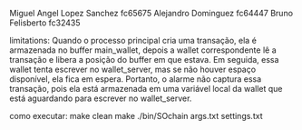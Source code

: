 Miguel Angel Lopez Sanchez fc65675
Alejandro Dominguez fc64447
Bruno Felisberto fc32435

limitations:
  Quando o processo principal cria uma transação, ela é armazenada no buffer main_wallet, depois a wallet correspondente lê a transação e libera a posição do buffer em que estava. Em seguida, essa wallet tenta escrever no wallet_server, mas se não houver espaço disponível, ela fica em espera. Portanto, o alarme não captura essa transação, pois ela está armazenada em uma variável local da wallet que está aguardando para escrever no wallet_server.

como executar:
  make clean
  make
  ./bin/SOchain args.txt settings.txt
